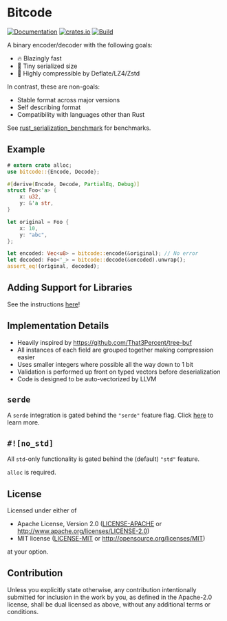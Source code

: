 # Bitcode
[![Documentation](https://docs.rs/bitcode/badge.svg)](https://docs.rs/bitcode)
[![crates.io](https://img.shields.io/crates/v/bitcode.svg)](https://crates.io/crates/bitcode)
[![Build](https://github.com/SoftbearStudios/bitcode/actions/workflows/build.yml/badge.svg)](https://github.com/SoftbearStudios/bitcode/actions/workflows/build.yml)

A binary encoder/decoder with the following goals:
- 🔥 Blazingly fast
- 🐁 Tiny serialized size
- 💎 Highly compressible by Deflate/LZ4/Zstd

In contrast, these are non-goals:
- Stable format across major versions
- Self describing format
- Compatibility with languages other than Rust

See [rust_serialization_benchmark](https://github.com/djkoloski/rust_serialization_benchmark) for benchmarks.

## Example
```rust
# extern crate alloc;
use bitcode::{Encode, Decode};

#[derive(Encode, Decode, PartialEq, Debug)]
struct Foo<'a> {
    x: u32,
    y: &'a str,
}

let original = Foo {
    x: 10,
    y: "abc",
};

let encoded: Vec<u8> = bitcode::encode(&original); // No error
let decoded: Foo<'_> = bitcode::decode(&encoded).unwrap();
assert_eq!(original, decoded);
```

## Adding Support for Libraries

See the instructions [here](https://github.com/SoftbearStudios/bitcode/wiki/Adding-library-support)!

## Implementation Details
- Heavily inspired by <https://github.com/That3Percent/tree-buf>
- All instances of each field are grouped together making compression easier
- Uses smaller integers where possible all the way down to 1 bit
- Validation is performed up front on typed vectors before deserialization
- Code is designed to be auto-vectorized by LLVM

## `serde`
A `serde` integration is gated behind the `"serde"` feature flag. Click [here](https://github.com/SoftbearStudios/bitcode/wiki/Serde) to learn more.

## `#![no_std]`
All `std`-only functionality is gated behind the (default) `"std"` feature.

`alloc` is required.

## License
Licensed under either of
* Apache License, Version 2.0
  ([LICENSE-APACHE](LICENSE-APACHE) or <http://www.apache.org/licenses/LICENSE-2.0>)
* MIT license
  ([LICENSE-MIT](LICENSE-MIT) or <http://opensource.org/licenses/MIT>)

at your option.

## Contribution
Unless you explicitly state otherwise, any contribution intentionally submitted
for inclusion in the work by you, as defined in the Apache-2.0 license, shall be
dual licensed as above, without any additional terms or conditions.

